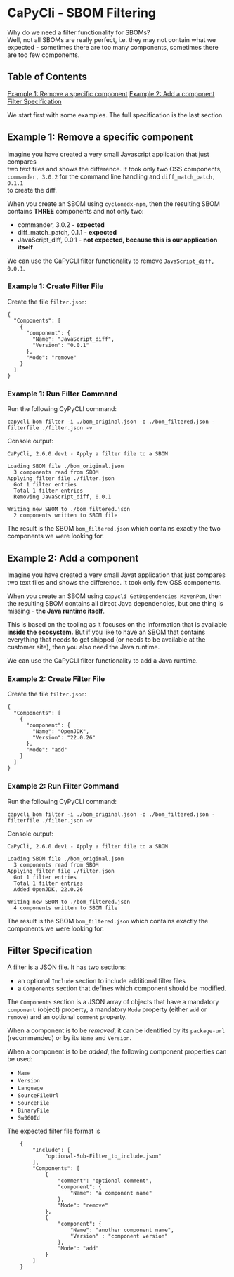 <!--
# SPDX-FileCopyrightText: (c) 2024 Siemens
# SPDX-License-Identifier: MIT
-->

# CaPyCli - SBOM Filtering

Why do we need a filter functionality for SBOMs?  
Well, not all SBOMs are really perfect, i.e. they may not contain
what we expected - sometimes there are too many components, sometimes
there are too few components.

## Table of Contents

[Example 1: Remove a specific component](#example-1-remove-a-specific-component)
[Example 2: Add a component](#example-2-add-a-component)
[Filter Specification](#filter-specification)

We start first with some examples. The full specification is the last section.

## Example 1: Remove a specific component

Imagine you have created a very small Javascript application that just compares  
two text files and shows the difference. It took only two OSS components,  
`commander, 3.0.2` for the command line handling and `diff_match_patch, 0.1.1`  
to create the diff.

When you create an SBOM using `cyclonedx-npm`, then the resulting SBOM contains
**THREE** components and not only two:

* commander, 3.0.2 - **expected**
* diff_match_patch, 0.1.1 - **expected**
* JavaScript_diff, 0.0.1 - **not expected, because this is our application itself**

We can use the CaPyCLI filter functionality to remove `JavaScript_diff, 0.0.1`.

### Example 1: Create Filter File

Create the file `filter.json`:

```code
{
  "Components": [
    {
      "component": {
        "Name": "JavaScript_diff",
        "Version": "0.0.1"
      },
      "Mode": "remove"
    }
  ]
}
```

### Example 1: Run Filter Command

Run the following CyPyCLI command:

```shell
capycli bom filter -i ./bom_original.json -o ./bom_filtered.json -filterfile ./filter.json -v
```

Console output:

```shell
CaPyCli, 2.6.0.dev1 - Apply a filter file to a SBOM

Loading SBOM file ./bom_original.json
  3 components read from SBOM
Applying filter file ./filter.json
  Got 1 filter entries
  Total 1 filter entries
  Removing JavaScript_diff, 0.0.1

Writing new SBOM to ./bom_filtered.json
  2 components written to SBOM file
```

The result is the SBOM `bom_filtered.json` which contains exactly the two
components we were looking for.

## Example 2: Add a component

Imagine you have created a very small Javat application that just compares  
two text files and shows the difference. It took only few OSS components.

When you create an SBOM using `capycli GetDependencies MavenPom`, then the
resulting SBOM contains all direct Java dependencies, but one thing is
missing - **the Java runtime itself**.

This is based on the tooling as it focuses on the information that is
available **inside the ecosystem.** But if you like to have an SBOM that
contains everything that needs to get shipped (or needs to be available at
the customer site), then you also need the Java runtime.

We can use the CaPyCLI filter functionality to add a Java runtime.

### Example 2: Create Filter File

Create the file `filter.json`:

```code
{
  "Components": [
    {
      "component": {
        "Name": "OpenJDK",
        "Version": "22.0.26"
      },
      "Mode": "add"
    }
  ]
}
```

### Example 2: Run Filter Command

Run the following CyPyCLI command:

```shell
capycli bom filter -i ./bom_original.json -o ./bom_filtered.json -filterfile ./filter.json -v
```

Console output:

```shell
CaPyCli, 2.6.0.dev1 - Apply a filter file to a SBOM

Loading SBOM file ./bom_original.json
  3 components read from SBOM
Applying filter file ./filter.json
  Got 1 filter entries
  Total 1 filter entries
  Added OpenJDK, 22.0.26

Writing new SBOM to ./bom_filtered.json
  4 components written to SBOM file
```

The result is the SBOM `bom_filtered.json` which contains exactly the
components we were looking for.

## Filter Specification

A filter is a JSON file. It has two sections:

* an optional `Include` section to include additional filter files
* a `Components` section that defines which component should be modified.

The `Components` section is a JSON array of objects that have
a mandatory `component` (object) property, a mandatory `Mode` property
(either `add` or `remove`) and an optional `comment` property.

When a component is to be *removed*, it can be identified by its `package-url`
(recommended) or by its `Name` and `Version`.

When a component is to be *added*, the following component properties
can be used:

* `Name`
* `Version`
* `Language`
* `SourceFileUrl`
* `SourceFile`
* `BinaryFile`
* `Sw360Id`

The expected filter file format is

```code
    {
        "Include": [
            "optional-Sub-Filter_to_include.json"
        ],
        "Components": [
            {
                "comment": "optional comment",
                "component": {
                    "Name": "a component name"
                },
                "Mode": "remove"
            },
            {
                "component": {
                    "Name": "another component name",
                    "Version" : "component version"
                },
                "Mode": "add"
            }
        ]
    }
```
